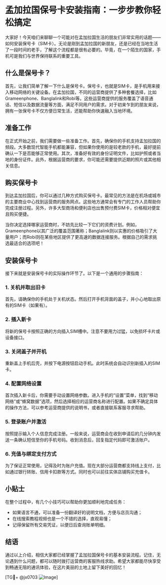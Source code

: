 # 孟加拉国保号卡安装指南：一步步教你轻松搞定

大家好！今天咱们来聊聊一个可能对在孟加拉国生活的朋友们非常实用的话题——如何安装保号卡（SIM卡）。无论是刚到孟加拉国的新朋友，还是已经在当地生活了一段时间的老手，了解这个流程都是很有必要的。毕竟，在一个陌生的国家，手机可是我们与世界保持联系的重要工具。

## 什么是保号卡？

首先，让我们简单了解一下什么是保号卡。保号卡，也就是SIM卡，是手机用来接入移动网络的关键设备。在孟加拉国，不同的运营商提供了多种套餐选择，比如Grameenphone、Banglalink和Robi等。这些运营商提供的服务覆盖了语音通话、短信以及数据流量等方面，满足不同用户的需求。对于初来乍到的朋友来说，拥有一张保号卡不仅方便日常生活，还能帮助你快速融入当地环境。

## 准备工作

在正式开始之前，我们需要做一些准备工作。首先，确保你的手机支持孟加拉国的频段。大多数现代智能手机都能兼容，但如果你使用的是较老款的手机，最好提前确认一下是否能够正常使用。其次，准备好有效的身份证明文件，比如护照或者当地的身份证件。此外，根据运营商的要求，你可能还需要提供近期的照片或其他相关信息。

## 购买保号卡

到达孟加拉国后，你可以通过几种方式购买保号卡。最常见的方法是在机场或城市的主要商业中心找到运营商的服务网点。这些地方通常会有专门的工作人员帮助你完成注册过程。另外，许多大型商场和便利店也出售预付费SIM卡，价格相对便宜且购买便捷。

当你决定选择哪家运营商时，不妨先比较一下它们的资费计划。例如，Grameenphone以其广泛的覆盖范围著称；Banglalink则以实惠的价格吸引了大量用户；而Robi则在某些地区提供了更高速的数据连接服务。根据自己的需求挑选最适合的选项吧！

## 安装保号卡

接下来就是安装保号卡的实际操作环节了。以下是一个通用的步骤指南：

### 1. 关机并取出旧卡
首先，请确保你的手机处于关机状态。然后打开手机背面的盖子，并小心地取出原有的SIM卡（如果有）。

### 2. 插入新卡
将新的保号卡按照正确的方向插入SIM槽中。注意不要用力过猛，以免损坏卡片或设备接口。

### 3. 关闭盖子并开机
重新盖上手机后壳，并按下电源按钮启动手机。此时系统会自动识别新插入的SIM卡。

### 4. 配置网络设置
首次插入新卡后，你需要手动设置网络参数。进入手机的“设置”菜单，找到“移动网络”或“蜂窝数据”选项，然后选择相应的运营商名称进行配置。如果不确定具体的操作方法，可以参考运营商提供的说明书，或者直接联系客服寻求帮助。

### 5. 登录账户并激活
按照提示输入个人信息完成注册。一般来说，运营商会在收到申请后的几分钟内发送一条确认短信至你的手机号码。收到消息后，回复指定代码即可激活账户。

### 6. 充值与绑定支付方式
为了保证正常使用，记得及时为账户充值。现在大部分运营商都支持线上支付，比如通过银行转账、信用卡扣款等方式。同时也可以前往实体店铺购买充值卡。

## 小贴士

在整个过程中，有几个小技巧可以帮助你更加顺利地完成任务：
- 如果语言不通，可以准备一份翻译好的说明文档，方便与店员沟通；
- 在线搜索教程视频也是一个不错的选择，直观易懂；
- 记得保留所有交易凭证，以便日后查询账单明细。

## 结语

通过以上介绍，相信大家都已经掌握了孟加拉国保号卡的基本安装流程。记住，无论遇到什么问题，都可以随时拨打运营商的客服热线求助。希望大家都能尽快享受到畅通无阻的通讯体验，在这片美丽的土地上留下美好的回忆！

[TG💪+ @jx0703 ![Image](https://github.com/user-attachments/assets/dbca1d08-cadb-493c-b0ec-ad6f7a83f270)]